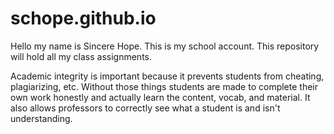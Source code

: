 # schope.github.io
Hello my name is Sincere Hope. This is my school account. This repository will hold all my class assignments.

Academic integrity is important because it prevents students from cheating, plagiarizing, etc. Without those things students are made to complete their own work honestly and actually learn the content, vocab, and material. It also allows professors to correctly see what a student is and isn't understanding.
